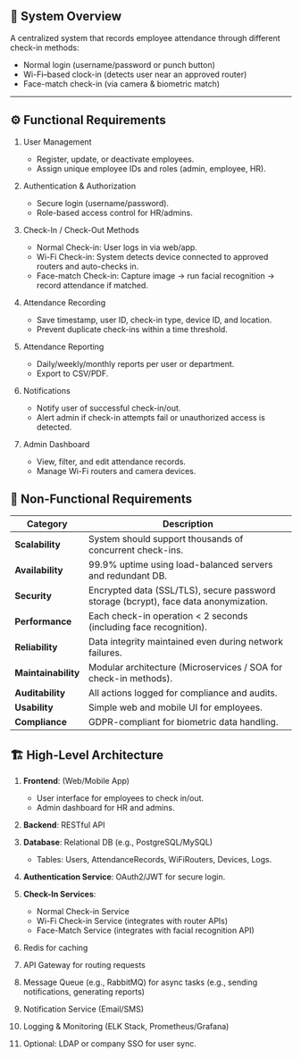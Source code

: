 ## 🧩 System Overview

A centralized system that records employee attendance through different check-in methods:

* Normal login (username/password or punch button)
* Wi-Fi–based clock-in (detects user near an approved router)
* Face-match check-in (via camera & biometric match)

---

## ⚙️ Functional Requirements
1. User Management
   - Register, update, or deactivate employees. 
   - Assign unique employee IDs and roles (admin, employee, HR).

2. Authentication & Authorization
   - Secure login (username/password). 
   - Role-based access control for HR/admins.

3. Check-In / Check-Out Methods
   - Normal Check-in: User logs in via web/app. 
   - Wi-Fi Check-in: System detects device connected to approved routers and auto-checks in. 
   - Face-match Check-in: Capture image → run facial recognition → record attendance if matched.

4. Attendance Recording
   - Save timestamp, user ID, check-in type, device ID, and location. 
   - Prevent duplicate check-ins within a time threshold.

5. Attendance Reporting
   - Daily/weekly/monthly reports per user or department. 
   - Export to CSV/PDF.

6. Notifications
   - Notify user of successful check-in/out. 
   - Alert admin if check-in attempts fail or unauthorized access is detected.

7. Admin Dashboard
   - View, filter, and edit attendance records. 
   - Manage Wi-Fi routers and camera devices.

## 🧠 Non-Functional Requirements

| Category            | Description                                                                          |
| ------------------- | ------------------------------------------------------------------------------------ |
| **Scalability**     | System should support thousands of concurrent check-ins.                             |
| **Availability**    | 99.9% uptime using load-balanced servers and redundant DB.                           |
| **Security**        | Encrypted data (SSL/TLS), secure password storage (bcrypt), face data anonymization. |
| **Performance**     | Each check-in operation < 2 seconds (including face recognition).                    |
| **Reliability**     | Data integrity maintained even during network failures.                              |
| **Maintainability** | Modular architecture (Microservices / SOA for check-in methods).                     |
| **Auditability**    | All actions logged for compliance and audits.                                        |
| **Usability**       | Simple web and mobile UI for employees.                                              |
| **Compliance**      | GDPR-compliant for biometric data handling.                                          |

## 🏗️ High-Level Architecture
1. **Frontend**: (Web/Mobile App)
   - User interface for employees to check in/out.
   - Admin dashboard for HR and admins.

2. **Backend**: RESTful API
3. **Database**: Relational DB (e.g., PostgreSQL/MySQL)
   - Tables: Users, AttendanceRecords, WiFiRouters, Devices, Logs.

4. **Authentication Service**: OAuth2/JWT for secure login.

5. **Check-In Services**:
   - Normal Check-in Service
   - Wi-Fi Check-in Service (integrates with router APIs)
   - Face-Match Service (integrates with facial recognition API)
    
6. Redis for caching
7. API Gateway for routing requests
8. Message Queue (e.g., RabbitMQ) for async tasks (e.g., sending notifications, generating reports)
9. Notification Service (Email/SMS)
10. Logging & Monitoring (ELK Stack, Prometheus/Grafana)
11. Optional: LDAP or company SSO for user sync.
